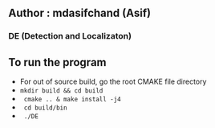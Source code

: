 ## Author : mdasifchand (Asif)
### DE (Detection and Localizaton)

## To run the program

- For out of source build, go the root CMAKE file directory
- ` mkdir build && cd build `
- ` cmake .. & make install -j4`
- ` cd build/bin`
- ` ./DE`


